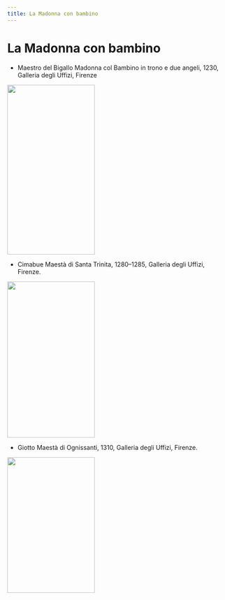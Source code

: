 ```yaml
---
title: La Madonna con bambino
---
```


# La Madonna con bambino

- Maestro del Bigallo
Madonna col Bambino in trono e due angeli, 1230, Galleria degli Uffizi, Firenze


<img src="https://upload.wikimedia.org/wikipedia/commons/7/7a/Maestro_del_bigallo%2C_madonna_col_Bambino_e_due_angeli.jpg" 
width="200" height="389">


- Cimabue
Maestà di Santa Trinita, 1280–1285, Galleria degli Uffizi, Firenze.

<img src="https://upload.wikimedia.org/wikipedia/commons/thumb/4/4a/Cimabue_-_Maest%C3%A0_di_Santa_Trinita_-_Google_Art_Project.jpg/800px-Cimabue_-_Maest%C3%A0_di_Santa_Trinita_-_Google_Art_Project.jpg" 
 width="200" height="358" >
 
- Giotto 
Maestà di Ognissanti, 1310, Galleria degli Uffizi, Firenze.


<img src="http://www.bestflorencetours.com/wordpress/wp-content/uploads/2017/01/Giotto_Uffizi_Florence-768x1197.jpeg"
 width="200" height="311">
